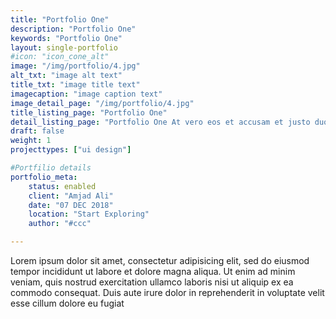 ```yaml
---
title: "Portfolio One"
description: "Portfolio One"
keywords: "Portfolio One"
layout: single-portfolio
#icon: "icon_cone_alt"
image: "/img/portfolio/4.jpg"
alt_txt: "image alt text"
title_txt: "image title text"
imagecaption: "image caption text"
image_detail_page: "/img/portfolio/4.jpg"
title_listing_page: "Portfolio One"
detail_listing_page: "Portfolio One At vero eos et accusam et justo duo dolores et ea rebum. Stet gubergren no sea takimata sanctus est"
draft: false
weight: 1
projecttypes: ["ui design"]

#Portfilio details
portfolio_meta:
    status: enabled
    client: "Amjad Ali"
    date: "07 DEC 2018"
    location: "Start Exploring"
    author: "#ccc"

---
```


Lorem ipsum dolor sit amet, consectetur adipisicing elit, sed do eiusmod tempor incididunt ut labore et dolore magna aliqua. Ut enim ad minim veniam, quis nostrud exercitation ullamco laboris nisi ut aliquip ex ea commodo consequat. Duis aute irure dolor in reprehenderit in voluptate velit esse cillum dolore eu fugiat


